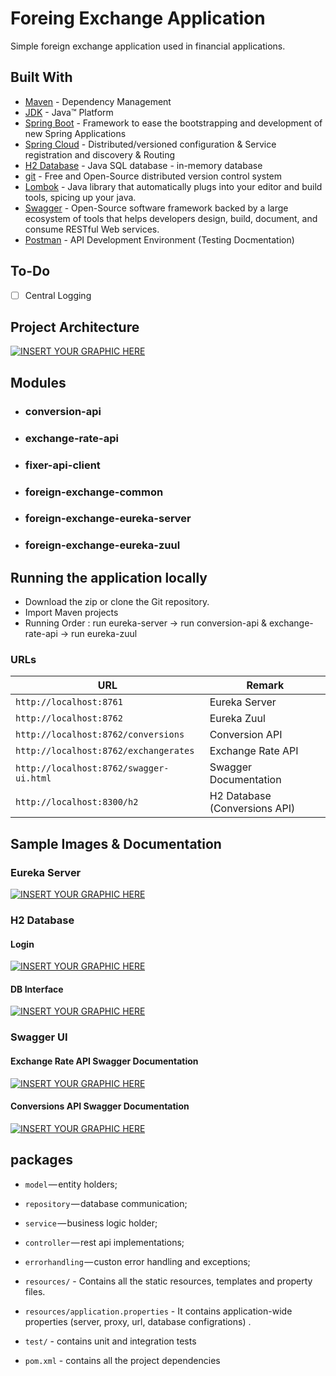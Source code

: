 # Foreing Exchange Application

Simple foreign exchange application used in financial applications.


## Built With

* [Maven](https://maven.apache.org/) - Dependency Management
* [JDK](http://www.oracle.com/technetwork/java/javase/downloads/jdk8-downloads-2133151.html) - Java™ Platform
* [Spring Boot](https://spring.io/projects/spring-boot) - Framework to ease the bootstrapping and development of new Spring Applications
* [Spring Cloud](https://spring.io/projects/spring-cloud) - Distributed/versioned configuration & Service registration and discovery & Routing
* [H2 Database](https://www.h2database.com/) - Java SQL database -  in-memory database
* [git](https://git-scm.com/) - Free and Open-Source distributed version control system
* [Lombok](https://projectlombok.org/) - Java library that automatically plugs into your editor and build tools, spicing up your java.
* [Swagger](https://swagger.io/) - Open-Source software framework backed by a large ecosystem of tools that helps developers design, build, document, and consume RESTful Web services.
* [Postman](https://www.getpostman.com/) - API Development Environment (Testing Docmentation)


## To-Do

- [ ] Central Logging



## Project Architecture


[![INSERT YOUR GRAPHIC HERE](https://github.com/Tuyji/foreing-exchange-application/blob/master/images/FlowDiagram.png)]()

## Modules

- ### conversion-api
- ### exchange-rate-api
- ### fixer-api-client
- ### foreign-exchange-common
- ### foreign-exchange-eureka-server
- ### foreign-exchange-eureka-zuul




## Running the application locally


- Download the zip or clone the Git repository.
- Import Maven projects
- Running Order : run eureka-server -> run conversion-api & exchange-rate-api -> run eureka-zuul

### URLs

|  URL | Remark |
|----------|--------------|
|`http://localhost:8761`                       | Eureka Server |
|`http://localhost:8762`                       | Eureka Zuul |
|`http://localhost:8762/conversions`           | Conversion API |
|`http://localhost:8762/exchangerates` 		   | Exchange Rate API |
|`http://localhost:8762/swagger-ui.html`       | Swagger Documentation |
|`http://localhost:8300/h2`                    | H2 Database (Conversions API) |


## Sample Images & Documentation

### Eureka Server

[![INSERT YOUR GRAPHIC HERE](https://github.com/Tuyji/foreing-exchange-application/blob/master/images/EurekaServer.PNG)]()


### H2 Database

#### Login

[![INSERT YOUR GRAPHIC HERE](https://github.com/Tuyji/foreing-exchange-application/blob/master/images/H2DatabaseLogin.PNG)]()


#### DB Interface

[![INSERT YOUR GRAPHIC HERE](https://github.com/Tuyji/foreing-exchange-application/blob/master/images/H2Database.PNG)]()


### Swagger UI


#### Exchange Rate API Swagger Documentation

[![INSERT YOUR GRAPHIC HERE](https://github.com/Tuyji/foreing-exchange-application/blob/master/images/SwaggerUI1.png)]()


#### Conversions API Swagger Documentation

[![INSERT YOUR GRAPHIC HERE](https://github.com/Tuyji/foreing-exchange-application/blob/master/images/SwaggerUI2.png)]()


## packages

- `model` — entity holders;
- `repository` — database communication;
- `service` — business logic holder;
- `controller` — rest api implementations;
- `errorhandling` — custon error handling and exceptions;

- `resources/` - Contains all the static resources, templates and property files.
- `resources/application.properties` - It contains application-wide properties (server, proxy, url, database configrations) .

- `test/` - contains unit and integration tests

- `pom.xml` - contains all the project dependencies
 
